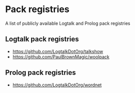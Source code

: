# Pack registries
A list of publicly available Logtalk and Prolog pack registries

## Logtalk pack registries
- https://github.com/LogtalkDotOrg/talkshow
- https://github.com/PaulBrownMagic/woolpack

## Prolog pack registries
- https://github.com/LogtalkDotOrg/wordnet

